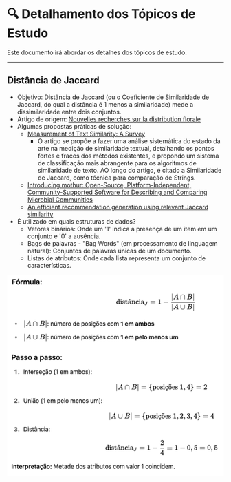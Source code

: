 # 🔍 Detalhamento dos Tópicos de Estudo

Este documento irá abordar os detalhes dos tópicos de estudo.

---

## Distância de Jaccard

- Objetivo: Distância de Jaccard (ou o Coeficiente de Similaridade de Jaccard, do qual a distância é 1 menos a similaridade) mede a dissimilaridade entre dois conjuntos.
- Artigo de origem: [Nouvelles recherches sur la distribution florale](https://www.researchgate.net/publication/242013831_Nouvelles_Recherches_Sur_la_Distribution_Florale)
- Algumas propostas práticas de solução:
	- [Measurement of Text Similarity: A Survey](https://www.mdpi.com/2078-2489/11/9/421)
 		- O artigo se propõe a fazer uma análise sistemática do estado da arte na medição de similaridade textual, detalhando os pontos fortes e fracos dos métodos existentes, e propondo um sistema de classificação mais abrangente para os algoritmos de similaridade de texto. AO longo do artigo, é citado a Similaridade de Jaccard, como técnica para comparação de Strings. 
	- [Introducing mothur: Open-Source, Platform-Independent, Community-Supported Software for Describing and Comparing Microbial Communities](https://journals.asm.org/doi/full/10.1128/aem.01541-09)
	- [An efficient recommendation generation using relevant Jaccard similarity](https://www.sciencedirect.com/science/article/pii/S0020025519300325?casa_token=oyDh6iiMD0wAAAAA:fMzC3zXAJnLShafvs_grbrFy1G5fvrA3FgSGJylHUGspMaVxWwwSW6a7LdWx5jrsu-oDOKRYmUs)
- É utilizado em quais estruturas de dados?
	- Vetores binários: Onde um '1' indica a presença de um item em um conjunto e '0' a ausência.
	- Bags de palavras - "Bag Words" (em processamento de linguagem natural): Conjuntos de palavras únicas de um documento.
	- Listas de atributos: Onde cada lista representa um conjunto de características.

![Exemplo de cálculo da distância de Jaccard](img/explicacao_distancia_jaccard.png "Calculo da distância")
